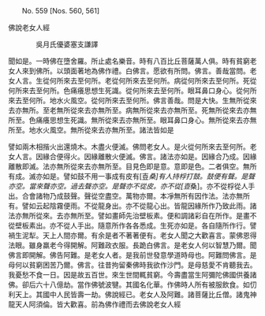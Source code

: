 ﻿　　No. 559 [Nos. 560, 561]

佛說老女人經

　　　　吳月氏優婆塞支謙譯


聞如是。一時佛在墮舍羅。所止處名樂音。時有八百比丘菩薩萬人俱。時有貧窮老女人來到佛所。以頭面著地為佛作禮。白佛言。愿欲有所問。佛言。善哉當問。老女人言。生從何所來去至何所。老從何所來去至何所。病從何所來去至何所。死從何所來去至何所。色痛癢思想生死識。從何所來去至何所。眼耳鼻口身心。從何所來去至何所。地水火風空。從何所來去至何所。佛言善哉。問是大快。生無所從來去亦無所。至老無所從來去亦無所至。病無所從來去亦無所至。死無所從來去亦無所至。色痛癢思想生死識。無所從來去亦無所至。眼耳鼻口身心。無所從來去亦無所至。地水火風空。無所從來去亦無所至。諸法皆如是

譬如兩木相揩火出還燒木。木盡火便滅。佛問老女人。是火從何所來去至何所。老女人言。因緣合便得火。因緣離散火便滅。佛言。諸法亦如是。因緣合乃成。因緣離散即滅。法亦無所從來去亦無所至。目見色即是意。意即是色。二者俱空。無所有成。滅亦如是。譬如鼓不用一事成有皮有[壴*桑]有人持桴打鼓。鼓便有聲。是聲亦空。當來聲亦空。過去聲亦空。是聲亦不從皮。亦不從[壴*桑]。亦不從桴從人手出。合會諸物乃成鼓聲。聲從空盡空。萬物亦爾。本凈無所有因作法。法亦無所有。譬如云起陰霧便雨。不從龍身出。亦不從龍心出。皆龍因緣所作乃致此雨。諸法亦無所從來。去亦無所至。譬如畫師先治壁板素。便和調諸彩自在所作。是畫不從壁板素出。亦不從人手出。隨意所作各各悉成。生死亦如是。各自隨所作行。譬禍生泥犁。天上人間亦爾。有余是者不著著便有。老女人聞之大歡喜言。蒙佛恩得法眼。雖身羸老今得開解。阿難政衣服。長跪白佛言。是老女人何以智慧乃爾。聞佛言即開解。佛告阿難。是老女人者。是我前世發意學道時母也。阿難問佛言。是母何以貧窮困苦乃爾。佛言。往昔拘留秦佛時我欲作沙門。是母慈愛不肯聽我去。我憂愁不食一日。因是故五百世。來生世間輒貧窮。今壽盡當生阿彌陀佛國供養諸佛。卻后六十八億劫。當作佛號波犍。其國名化華。作佛時人所有被服飲食。如忉利天上。其國中人民皆壽一劫。佛說經已。老女人及阿難。諸菩薩比丘僧。諸鬼神龍天人阿須倫。皆大歡喜。前為佛作禮而去佛說老女人經
